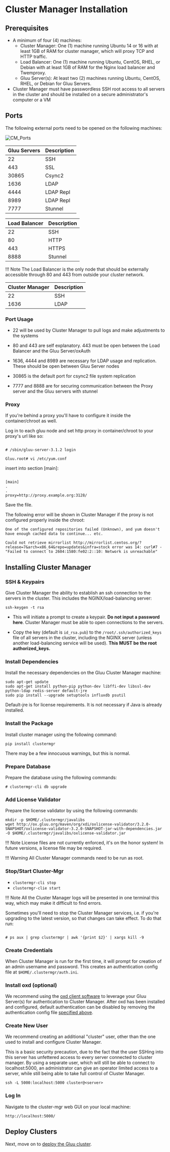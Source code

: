 # Cluster Manager Installation

## Prerequisites

- A minimum of four (4) machines: 
    - Cluster Manager: One (1) machine running Ubuntu 14 or 16 with at least 1GB of RAM for cluster manager, which will proxy TCP and HTTP traffic.     
    - Load Balancer: One (1) machine running Ubuntu, CentOS, RHEL, or Debian with at least 1GB of RAM for the Nginx load balancer and Twemproxy.      
    - Gluu Server(s): At least two (2) machines running Ubuntu, CentOS, RHEL, or Debian for Gluu Servers.         
- Cluster Manager must have passwordless SSH root access to all servers in the cluster and should be installed on a secure administrator's computer or a VM    

## Ports

The following external ports need to be opened on the following machines:

![CM_Ports](../img/CM_Ports.png)

| Gluu Servers | Description |
| -- | -- |
| 22 | SSH |
| 443 | SSL |
| 30865 | Csync2 |
| 1636 | LDAP |
| 4444 | LDAP Repl |
| 8989 | LDAP Repl |
| 7777 | Stunnel |

| Load Balancer | Description |
|--| --|
| 22 | SSH |
| 80 | HTTP |
| 443 | HTTPS |
| 8888 | Stunnel |

!!! Note
    The Load Balancer is the only node that should be externally accessible through 80 and 443 from outside your cluster network.

| Cluster Manager | Description|
| -- | --|
| 22 | SSH |
|1636| LDAP |

### Port Usage

- 22 will be used by Cluster Manager to pull logs and make adjustments to the systems

- 80 and 443 are self explanatory. 443 must be open between the Load Balancer and the Gluu Server/oxAuth

- 1636, 4444 and 8989 are necessary for LDAP usage and replication. These should be open between Gluu Server nodes

- 30865 is the default port for csync2 file system replication

- 7777 and 8888 are for securing communication between the Proxy server and the Gluu servers with stunnel

### Proxy

If you're behind a proxy you'll have to configure it inside the container/chroot as well.

Log in to each gluu node and set http proxy in container/chroot to your proxy's url like so:

```

# /sbin/gluu-server-3.1.2 login

Gluu.root# vi /etc/yum.conf

```

insert into section [main]:

```

[main]
.
.
proxy=http://proxy.example.org:3128/

```

Save the file.

The following error will be shown in Cluster Manager if the proxy is not configured properly inside the chroot:

```
One of the configured repositories failed (Unknown), and yum doesn't have enough cached data to continue... etc.

Could not retrieve mirrorlist http://mirrorlist.centos.org/?release=7&arch=x86_64&repo=updates&infra=stock error was 14: curl#7 - "Failed to connect to 2604:1580:fe02:2::10: Network is unreachable"
```
## Installing Cluster Manager

### SSH & Keypairs

Give Cluster Manager the ability to establish an ssh connection to the servers in the cluster. This includes the NGINX/load-balancing server:

`ssh-keygen -t rsa`

- This will initiate a prompt to create a keypair. **Do not input a password here**. Cluster Manager must be able to open connections to the servers.

- Copy the key (default is `id_rsa.pub`) to the `/root/.ssh/authorized_keys` file of all servers in the cluster, including the NGINX server (unless another load-balancing service will be used). **This MUST be the root authorized_keys.**

### Install Dependencies  

Install the necessary dependencies on the Gluu Cluster Manager machine:

```
sudo apt-get update
sudo apt-get install python-pip python-dev libffi-dev libssl-dev python-ldap redis-server default-jre
sudo pip install --upgrade setuptools influxdb psutil
```
Default-jre is for license requirements. It is not necessary if Java is already installed.

### Install the Package

Install cluster manager using the following command:

```
pip install clustermgr
```

There may be a few innocuous warnings, but this is normal.

### Prepare Database

Prepare the database using the following commands:

```
# clustermgr-cli db upgrade
```

### Add License Validator 

Prepare the license validator by using the following commands:

```
mkdir -p $HOME/.clustermgr/javalibs
wget http://ox.gluu.org/maven/org/xdi/oxlicense-validator/3.2.0-SNAPSHOT/oxlicense-validator-3.2.0-SNAPSHOT-jar-with-dependencies.jar -O $HOME/.clustermgr/javalibs/oxlicense-validator.jar
```

!!! Note
    License files are not currently enforced, it's on the honor system! In future versions, a license file may be required.  

!!! Warning
    All Cluster Manager commands need to be run as root.


### Stop/Start Cluster-Mgr 

 - `clustermgr-cli stop`
 - `clustermgr-clie start`


!!! Note
    All the Cluster Manager logs will be presented in one terminal this way, which may make it difficult to find errors.

Sometimes you'll need to stop the Cluster Manager services, i.e. if you're upgrading to the latest version, so that changes can take effect. To do that run:

```

# ps aux | grep clustermgr | awk '{print $2}' | xargs kill -9

```

### Create Credentials

When Cluster Manager is run for the first time, it will prompt for creation of an admin username and password. This creates an authentication config file at `$HOME/.clustermgr/auth.ini`. 

### Install oxd (optional)

We recommend using the [oxd client software](../authentication/index.md) to leverage your Gluu Server(s) for authentication to Cluster Manager. After oxd has been installed and configured, default authentication can be disabled by removing the authentication config file [specified above](#create-credentials).

### Create New User
We recommend creating an additional "cluster" user, other than the one used to install and configure Cluster Manager. 

This is a basic security precaution, due to the fact that the user SSHing into this server has unfettered access to every server connected to cluster manager. By using a separate user, which will still be able to connect to localhost:5000, an administrator can give an operator limited access to a server, while still being able to take full control of Cluster Manager. 

```
ssh -L 5000:localhost:5000 cluster@<server>
```

### Log In

Navigate to the cluster-mgr web GUI on your local machine:

```
http://localhost:5000/
```

## Deploy Clusters
Next, move on to [deploy the Gluu cluster](../deploy/index.md). 

